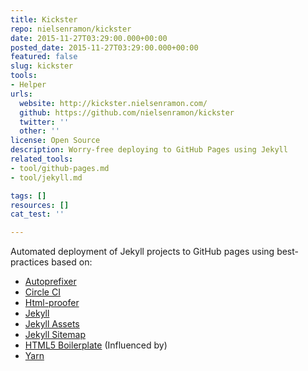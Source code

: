 ```yaml
---
title: Kickster
repo: nielsenramon/kickster
date: 2015-11-27T03:29:00.000+00:00
posted_date: 2015-11-27T03:29:00.000+00:00
featured: false
slug: kickster
tools:
- Helper
urls:
  website: http://kickster.nielsenramon.com/
  github: https://github.com/nielsenramon/kickster
  twitter: ''
  other: ''
license: Open Source
description: Worry-free deploying to GitHub Pages using Jekyll
related_tools:
- tool/github-pages.md
- tool/jekyll.md

tags: []
resources: []
cat_test: ''

---
```

Automated deployment of Jekyll projects to GitHub pages using best-practices based on:

* [Autoprefixer](https://github.com/postcss/autoprefixer)
* [Circle CI](https://circleci.com/)
* [Html-proofer](https://github.com/gjtorikian/html-proofer)
* [Jekyll](http://jekyllrb.com/)
* [Jekyll Assets](https://github.com/jekyll/jekyll-assets)
* [Jekyll Sitemap](https://github.com/jekyll/jekyll-sitemap)
* [HTML5 Boilerplate](https://html5boilerplate.com/) (Influenced by)
* [Yarn](https://yarnpkg.com)
